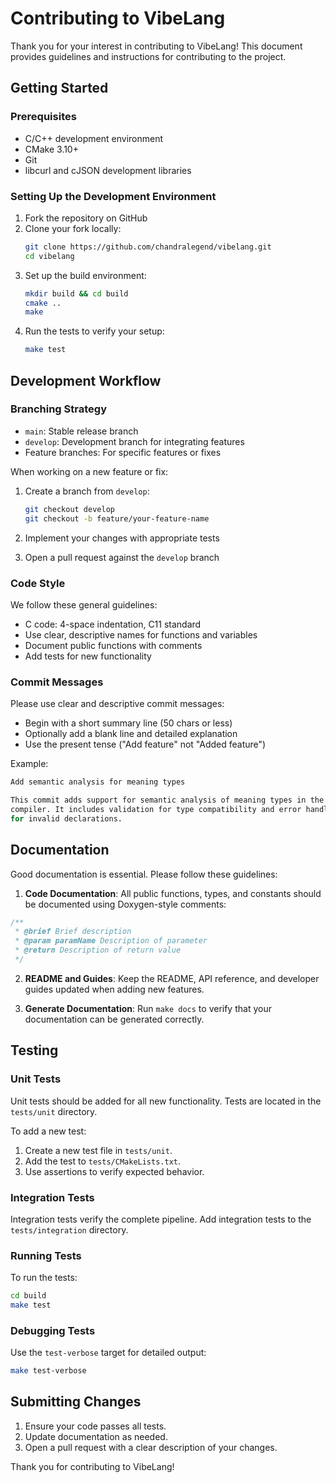 # Contributing to VibeLang

Thank you for your interest in contributing to VibeLang! This document provides guidelines and instructions for contributing to the project.

## Getting Started

### Prerequisites

- C/C++ development environment
- CMake 3.10+
- Git
- libcurl and cJSON development libraries

### Setting Up the Development Environment

1. Fork the repository on GitHub
2. Clone your fork locally:
   ```bash
   git clone https://github.com/chandralegend/vibelang.git
   cd vibelang
   ```
3. Set up the build environment:
   ```bash
   mkdir build && cd build
   cmake ..
   make
   ```
4. Run the tests to verify your setup:
   ```bash
   make test
   ```

## Development Workflow

### Branching Strategy

- `main`: Stable release branch
- `develop`: Development branch for integrating features
- Feature branches: For specific features or fixes

When working on a new feature or fix:

1. Create a branch from `develop`:
   ```bash
   git checkout develop
   git checkout -b feature/your-feature-name
   ```

2. Implement your changes with appropriate tests

3. Open a pull request against the `develop` branch

### Code Style

We follow these general guidelines:

- C code: 4-space indentation, C11 standard
- Use clear, descriptive names for functions and variables
- Document public functions with comments
- Add tests for new functionality

### Commit Messages

Please use clear and descriptive commit messages:

- Begin with a short summary line (50 chars or less)
- Optionally add a blank line and detailed explanation
- Use the present tense ("Add feature" not "Added feature")

Example:
```bash
Add semantic analysis for meaning types

This commit adds support for semantic analysis of meaning types in the
compiler. It includes validation for type compatibility and error handling
for invalid declarations.
```

## Documentation

Good documentation is essential. Please follow these guidelines:

1. **Code Documentation**: All public functions, types, and constants should be documented using Doxygen-style comments:

```c
/**
 * @brief Brief description
 * @param paramName Description of parameter
 * @return Description of return value
 */
```

2. **README and Guides**: Keep the README, API reference, and developer guides updated when adding new features.

3. **Generate Documentation**: Run `make docs` to verify that your documentation can be generated correctly.

## Testing

### Unit Tests

Unit tests should be added for all new functionality. Tests are located in the `tests/unit` directory.

To add a new test:

1. Create a new test file in `tests/unit`.
2. Add the test to `tests/CMakeLists.txt`.
3. Use assertions to verify expected behavior.

### Integration Tests

Integration tests verify the complete pipeline. Add integration tests to the `tests/integration` directory.

### Running Tests

To run the tests:

```bash
cd build
make test
```

### Debugging Tests

Use the `test-verbose` target for detailed output:

```bash
make test-verbose
```

## Submitting Changes

1. Ensure your code passes all tests.
2. Update documentation as needed.
3. Open a pull request with a clear description of your changes.

Thank you for contributing to VibeLang!